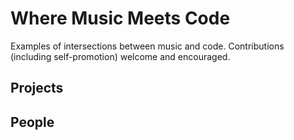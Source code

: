 # Where Music Meets Code

Examples of intersections between music and code. Contributions (including self-promotion) welcome and encouraged.

## Projects

## People